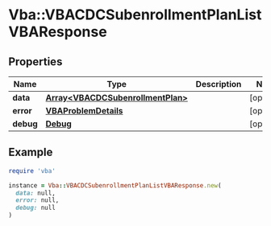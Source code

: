 # Vba::VBACDCSubenrollmentPlanListVBAResponse

## Properties

| Name | Type | Description | Notes |
| ---- | ---- | ----------- | ----- |
| **data** | [**Array&lt;VBACDCSubenrollmentPlan&gt;**](VBACDCSubenrollmentPlan.md) |  | [optional] |
| **error** | [**VBAProblemDetails**](VBAProblemDetails.md) |  | [optional] |
| **debug** | [**Debug**](Debug.md) |  | [optional] |

## Example

```ruby
require 'vba'

instance = Vba::VBACDCSubenrollmentPlanListVBAResponse.new(
  data: null,
  error: null,
  debug: null
)
```

